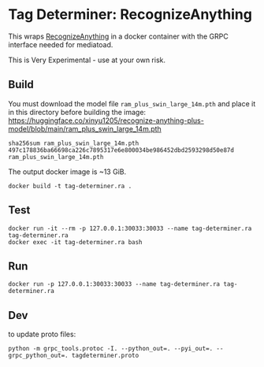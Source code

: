 Tag Determiner: RecognizeAnything
=================================

This wraps [RecognizeAnything](https://github.com/xinyu1205/recognize-anything)
in a docker container with the GRPC interface needed for mediatoad.

This is Very Experimental - use at your own risk.

Build
-----

You must download the model file `ram_plus_swin_large_14m.pth` and place it in
this directory before building the image:
https://huggingface.co/xinyu1205/recognize-anything-plus-model/blob/main/ram_plus_swin_large_14m.pth

```shell
sha256sum ram_plus_swin_large_14m.pth
497c178836ba66698ca226c7895317e6e800034be986452dbd2593298d50e87d  ram_plus_swin_large_14m.pth
```

The output docker image is ~13 GiB.

```shell
docker build -t tag-determiner.ra .
```

Test
----

```shell
docker run -it --rm -p 127.0.0.1:30033:30033 --name tag-determiner.ra tag-determiner.ra
docker exec -it tag-determiner.ra bash
```

Run
---

```shell
docker run -p 127.0.0.1:30033:30033 --name tag-determiner.ra tag-determiner.ra
```

Dev
---

to update proto files:

```shell
python -m grpc_tools.protoc -I. --python_out=. --pyi_out=. --grpc_python_out=. tagdeterminer.proto
```

<!-- vim: textwidth=80 noautoindent nocindent
-->
